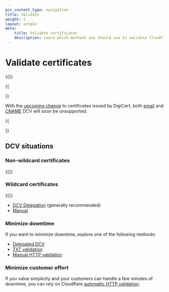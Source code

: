```yaml
---
pcx_content_type: navigation
title: Validate
weight: 2
layout: single
meta:
    title: Validate certificates
    description: Learn which methods you should use to validate Cloudflare for SaaS certificates.
---
```


# Validate certificates

{{<render file="_dcv-definition.md" productFolder="ssl" >}}
<br>

{{<Aside type="warning">}}

With the [upcoming change](/ssl/reference/migration-guides/digicert-update/custom-hostname-certificates/) to certificates issued by DigiCert, both [email](/cloudflare-for-platforms/cloudflare-for-saas/security/certificate-management/issue-and-validate/validate-certificates/email/) and [CNAME](/cloudflare-for-platforms/cloudflare-for-saas/security/certificate-management/issue-and-validate/validate-certificates/cname/) DCV will soon be unsupported.

{{</Aside>}}

## DCV situations
 
### Non-wildcard certificates

{{<render file="_http-dcv-situation.md">}}

### Wildcard certificates

{{<render file="_txt-dcv-situation.md">}}
<br/>

- [DCV Delegation](/cloudflare-for-platforms/cloudflare-for-saas/security/certificate-management/issue-and-validate/validate-certificates/delegated-dcv/) (generally recommended)
- [Manual](/cloudflare-for-platforms/cloudflare-for-saas/security/certificate-management/issue-and-validate/validate-certificates/txt/)

### Minimize downtime

If you want to minimize downtime, explore one of the following methods:

- [Delegated DCV](/cloudflare-for-platforms/cloudflare-for-saas/security/certificate-management/issue-and-validate/validate-certificates/delegated-dcv/)
- [TXT validation](/cloudflare-for-platforms/cloudflare-for-saas/security/certificate-management/issue-and-validate/validate-certificates/txt/)
- [Manual HTTP validation](/cloudflare-for-platforms/cloudflare-for-saas/security/certificate-management/issue-and-validate/validate-certificates/http/#http-manual)

### Minimize customer effort

If you value simplicity and your customers can handle a few minutes of downtime, you can rely on Cloudflare [automatic HTTP validation](/cloudflare-for-platforms/cloudflare-for-saas/security/certificate-management/issue-and-validate/validate-certificates/http/#http-automatic).